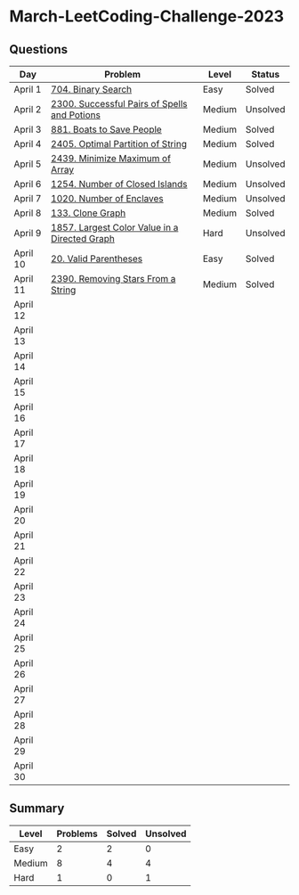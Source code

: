 # March-LeetCoding-Challenge-2023

## Questions
| Day | Problem | Level | Status |
| --- | --- | --- | --- |
| April 1 | [704. Binary Search](https://leetcode.com/problems/binary-search/) | Easy | Solved |
| April 2 | [2300. Successful Pairs of Spells and Potions](https://leetcode.com/problems/successful-pairs-of-spells-and-potions/) | Medium | Unsolved |
| April 3 | [881. Boats to Save People](https://leetcode.com/problems/boats-to-save-people/) | Medium | Solved |
| April 4 | [2405. Optimal Partition of String](https://leetcode.com/problems/optimal-partition-of-string/) | Medium | Solved |
| April 5 | [2439. Minimize Maximum of Array](https://leetcode.com/problems/minimize-maximum-of-array/) | Medium | Unsolved |
| April 6 | [1254. Number of Closed Islands](https://leetcode.com/problems/number-of-closed-islands/) | Medium | Unsolved |
| April 7 | [1020. Number of Enclaves](https://leetcode.com/problems/number-of-enclaves/) | Medium | Unsolved |
| April 8 | [133. Clone Graph](https://leetcode.com/problems/clone-graph/) | Medium | Solved |
| April 9 | [1857. Largest Color Value in a Directed Graph](https://leetcode.com/problems/largest-color-value-in-a-directed-graph/) | Hard | Unsolved |
| April 10 | [20. Valid Parentheses](https://leetcode.com/problems/valid-parentheses/) | Easy | Solved |
| April 11 | [2390. Removing Stars From a String](https://leetcode.com/problems/removing-stars-from-a-string/) | Medium | Solved |
| April 12 | []() |  |  |
| April 13 | []() |  |  |
| April 14 | []() |  |  |
| April 15 | []() |  |  |
| April 16 | []() |  |  |
| April 17 | []() |  |  |
| April 18 | []() |  |  |
| April 19 | []() |  |  |
| April 20 | []() |  |  |
| April 21 | []() |  |  |
| April 22 | []() |  |  |
| April 23 | []() |  |  |
| April 24 | []() |  |  |
| April 25 | []() |  |  |
| April 26 | []() |  |  |
| April 27 | []() |  |  |
| April 28 | []() |  |  |
| April 29 | []() |  |  |
| April 30 | []() |  |  |

## Summary
| Level  | Problems | Solved | Unsolved |
| ---    | --- | --- | --- |
| Easy   | 2 | 2 | 0 |
| Medium | 8 | 4 | 4 |
| Hard   | 1 | 0 | 1 |

